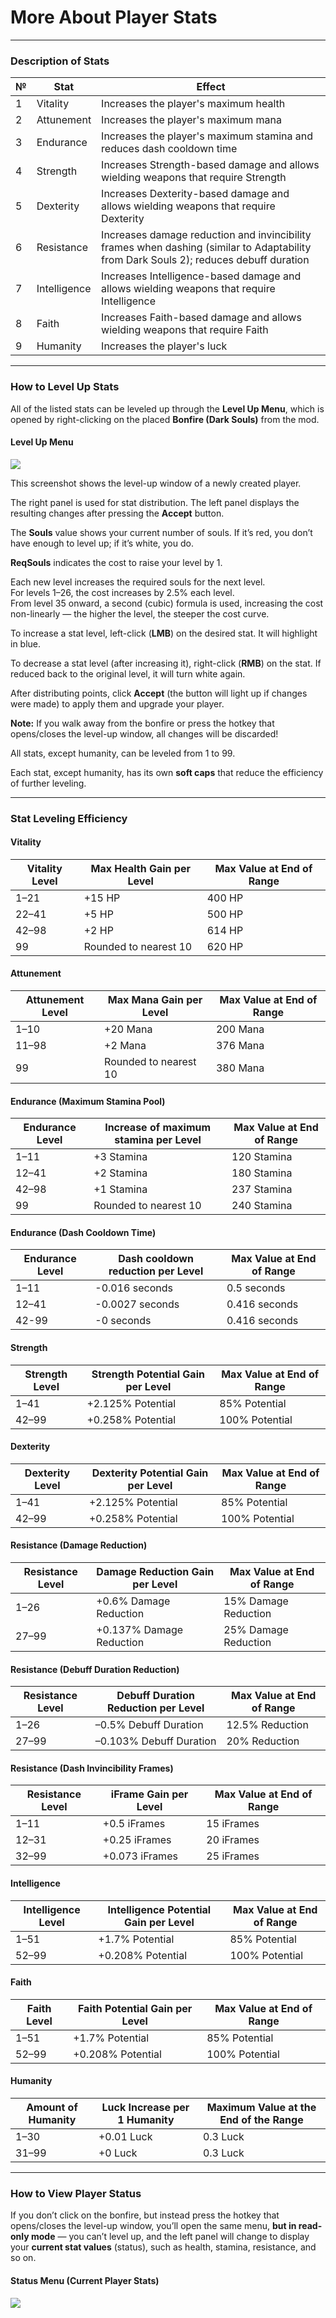 # More About Player Stats

---

### Description of Stats

| №  | Stat            | Effect |
|----|------------------|--------|
| 1  | Vitality         | Increases the player's maximum health |
| 2  | Attunement       | Increases the player's maximum mana |
| 3  | Endurance        | Increases the player's maximum stamina and reduces dash cooldown time |
| 4  | Strength         | Increases Strength-based damage and allows wielding weapons that require Strength |
| 5  | Dexterity        | Increases Dexterity-based damage and allows wielding weapons that require Dexterity |
| 6  | Resistance       | Increases damage reduction and invincibility frames when dashing (similar to Adaptability from Dark Souls 2); reduces debuff duration |
| 7  | Intelligence     | Increases Intelligence-based damage and allows wielding weapons that require Intelligence |
| 8  | Faith            | Increases Faith-based damage and allows wielding weapons that require Faith |
| 9  | Humanity         | Increases the player's luck |

---

### How to Level Up Stats

All of the listed stats can be leveled up through the **Level Up Menu**, which is opened by right-clicking on the placed **Bonfire (Dark Souls)** from the mod.

#### Level Up Menu

![](images/Menu_LevelUP.jpg)

This screenshot shows the level-up window of a newly created player.

The right panel is used for stat distribution. The left panel displays the resulting changes after pressing the **Accept** button.

The **Souls** value shows your current number of souls. If it’s red, you don’t have enough to level up; if it’s white, you do.

**ReqSouls** indicates the cost to raise your level by 1.

Each new level increases the required souls for the next level.  
For levels 1–26, the cost increases by 2.5% each level.  
From level 35 onward, a second (cubic) formula is used, increasing the cost non-linearly — the higher the level, the steeper the cost curve.

To increase a stat level, left-click (**LMB**) on the desired stat. It will highlight in blue.

To decrease a stat level (after increasing it), right-click (**RMB**) on the stat. If reduced back to the original level, it will turn white again.

After distributing points, click **Accept** (the button will light up if changes were made) to apply them and upgrade your player.

**Note:** If you walk away from the bonfire or press the hotkey that opens/closes the level-up window, all changes will be discarded!

All stats, except humanity, can be leveled from 1 to 99.

Each stat, except humanity, has its own **soft caps** that reduce the efficiency of further leveling.

---

### Stat Leveling Efficiency

#### Vitality

| Vitality Level | Max Health Gain per Level | Max Value at End of Range |
|----------------|---------------------------|----------------------------|
| 1–21           | +15 HP                    | 400 HP                     |
| 22–41          | +5 HP                     | 500 HP                     |
| 42–98          | +2 HP                     | 614 HP                     |
| 99             | Rounded to nearest 10     | 620 HP                     |

#### Attunement

| Attunement Level | Max Mana Gain per Level | Max Value at End of Range |
|------------------|-------------------------|----------------------------|
| 1–10             | +20 Mana                | 200 Mana                   |
| 11–98            | +2 Mana                 | 376 Mana                   |
| 99               | Rounded to nearest 10   | 380 Mana                   |

#### Endurance (Maximum Stamina Pool)

| Endurance Level  | Increase of maximum stamina per Level | Max Value at End of Range |
|------------------|----------------------------|----------------------------|
| 1–11             | +3 Stamina                 | 120 Stamina                |
| 12–41            | +2 Stamina                 | 180 Stamina                |
| 42–98            | +1 Stamina                 | 237 Stamina                |
| 99               | Rounded to nearest 10      | 240 Stamina                |

#### Endurance (Dash Cooldown Time)

| Endurance Level  | Dash cooldown reduction per Level | Max Value at End of Range |
|------------------|-----------------------------------|---------------------------|
| 1–11             | -0.016 seconds                    | 0.5 seconds               |
| 12–41            | -0.0027 seconds                   | 0.416 seconds             |
| 42-99            | -0 seconds                        | 0.416 seconds             |

#### Strength

| Strength Level | Strength Potential Gain per Level | Max Value at End of Range |
|----------------|------------------------------------|----------------------------|
| 1–41           | +2.125% Potential                  | 85% Potential              |
| 42–99          | +0.258% Potential                  | 100% Potential             |

#### Dexterity

| Dexterity Level | Dexterity Potential Gain per Level | Max Value at End of Range |
|-----------------|-------------------------------------|----------------------------|
| 1–41            | +2.125% Potential                   | 85% Potential              |
| 42–99           | +0.258% Potential                   | 100% Potential             |

#### Resistance (Damage Reduction)

| Resistance Level | Damage Reduction Gain per Level | Max Value at End of Range |
|------------------|----------------------------------|----------------------------|
| 1–26             | +0.6% Damage Reduction           | 15% Damage Reduction       |
| 27–99            | +0.137% Damage Reduction         | 25% Damage Reduction       |

#### Resistance (Debuff Duration Reduction)

| Resistance Level | Debuff Duration Reduction per Level | Max Value at End of Range     |
|------------------|--------------------------------------|-------------------------------|
| 1–26             | –0.5% Debuff Duration               | 12.5% Reduction               |
| 27–99            | –0.103% Debuff Duration             | 20% Reduction                 |

#### Resistance (Dash Invincibility Frames)

| Resistance Level | iFrame Gain per Level  | Max Value at End of Range  |
|------------------|------------------------|----------------------------|
| 1–11             | +0.5 iFrames           | 15 iFrames                 |
| 12–31            | +0.25 iFrames          | 20 iFrames                 |
| 32–99            | +0.073 iFrames         | 25 iFrames                 |

#### Intelligence

| Intelligence Level | Intelligence Potential Gain per Level | Max Value at End of Range |
|---------------------|----------------------------------------|----------------------------|
| 1–51                | +1.7% Potential                        | 85% Potential              |
| 52–99               | +0.208% Potential                      | 100% Potential             |

#### Faith

| Faith Level | Faith Potential Gain per Level | Max Value at End of Range |
|-------------|--------------------------------|----------------------------|
| 1–51        | +1.7% Potential                | 85% Potential              |
| 52–99       | +0.208% Potential              | 100% Potential             |

#### Humanity

| Amount of Humanity | Luck Increase per 1 Humanity | Maximum Value at the End of the Range |
|--------------------|------------------------------|--------------------------------------|
| 1–30               | +0.01 Luck                   | 0.3 Luck                             |
| 31–99              | +0 Luck                     | 0.3 Luck                             |
---

### How to View Player Status

If you don’t click on the bonfire, but instead press the hotkey that opens/closes the level-up window, you’ll open the same menu, **but in read-only mode** — you can’t level up, and the left panel will change to display your **current stat values** (status), such as health, stamina, resistance, and so on.

#### Status Menu (Current Player Stats)

![](images/Menu_Status.jpg)
